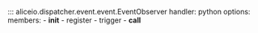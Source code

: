 ::: aliceio.dispatcher.event.event.EventObserver
    handler: python
    options:
      members:
        - __init__
        - register
        - trigger
        - __call__
